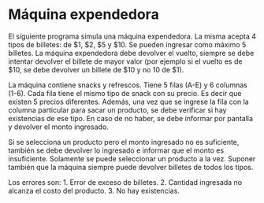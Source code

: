 # Máquina expendedora

El siguiente programa simula una máquina expendedora. La misma acepta 4 tipos de billetes: de $1, $2, $5 y $10.
Se pueden ingresar como máximo 5 billetes. La máquina expendedora debe devolver el vuelto, siempre se debe intentar devolver el billete
de mayor valor (por ejemplo si el vuelto es de $10, se debe devolver un billete de $10 y no 10 de $1).

La máquina contiene snacks y refrescos. Tiene 5 filas (A-E) y 6 columnas (1-6). Cada fila tiene el mismo tipo de snack con su precio.
Es decir que existen 5 precios diferentes. Además, una vez que se ingrese la fila con la columna particular para sacar un producto, se
debe verificar si hay existencias de ese tipo. En caso de no haber, se debe informar por pantalla y devolver el monto ingresado.

Si se selecciona un producto pero el monto ingresado no es suficiente, también se debe devolver lo ingresado e informar que el monto
es insuficiente. Solamente se puede seleccionar un producto a la vez. Suponer también que la máquina siempre puede devolver billetes
de todos los tipos.

Los errores son:
    1. Error de exceso de billetes.
    2. Cantidad ingresada no alcanza el costo del producto.
    3. No hay existencias.
